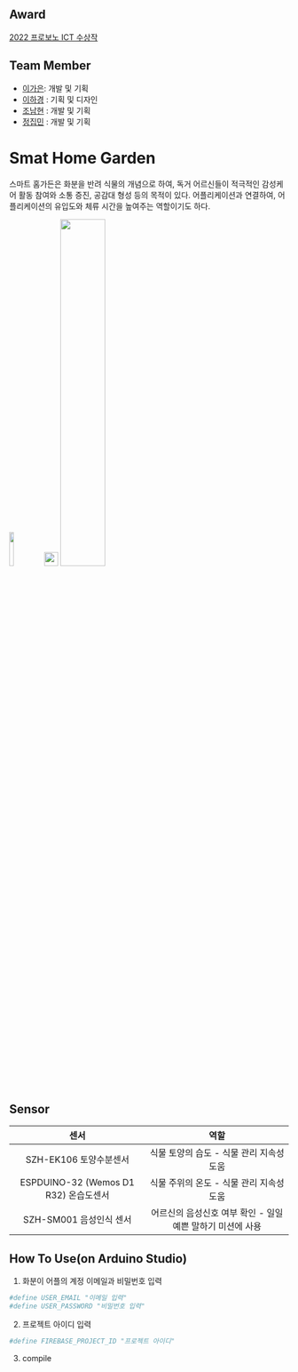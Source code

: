 ## Award
[2022 프로보노 ICT 수상작](https://user-images.githubusercontent.com/92314556/218733202-28f0859f-0d18-4fe8-a5b0-18d64a449a60.png)

## Team Member
- [이가은](https://github.com/gaeun5744/smartHomeGarden): 개발 및 기획
- [이하경](https://github.com/Leehakyung) : 기획 및 디자인
- [조남현](https://github.com/cnh12) : 개발 및 기획
- [정집민](https://github.com/jibminJung) : 개발 및 기획

# Smat Home Garden
스마트 홈가든은 화분을 반려 식물의 개념으로 하여, 독거 어르신들이 적극적인 감성케어 활동 참여와 소통 증진, 공감대 형성 등의 목적이 있다. 어플리케이션과 연결하여, 어플리케이션의 유입도와 체류 시간을 높여주는 역할이기도 하다.

<img src="https://user-images.githubusercontent.com/92314556/218741454-f02b7ff5-eb7c-42b9-8e73-9c4aa8760553.png" width=12.5%/><img src="https://user-images.githubusercontent.com/92314556/218742135-b651fe8a-8b62-4f50-86be-5e89807092d5.png" width=25/>
<img src="https://user-images.githubusercontent.com/92314556/218741740-bba18245-ebb4-4071-aaee-062279b45778.png" width=40%/>


## Sensor

|센서|역할|
| :-----------------------------------------: | :-----------------------------------------: |
|SZH-EK106 토양수분센서 | 식물 토양의 습도 - 식물 관리 지속성 도움|
|ESPDUINO-32 (Wemos D1 R32) 온습도센서 | 식물 주위의 온도 - 식물 관리 지속성 도움|
|SZH-SM001 음성인식 센서 | 어르신의 음성신호 여부 확인 - 일일 예쁜 말하기 미션에 사용|


## How To Use(on Arduino Studio)

1. 화분이 어플의 계정 이메일과 비밀번호 입력
```powershell
#define USER_EMAIL "이메일 입력"
#define USER_PASSWORD "비밀번호 입력"
```

2. 프로젝트 아이디 입력
```powershell
#define FIREBASE_PROJECT_ID "프로젝트 아이디"
```

3. compile 
